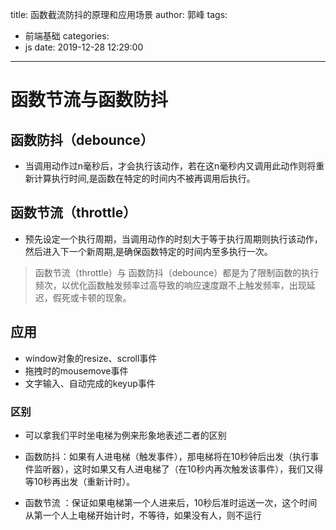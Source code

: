 title: 函数截流防抖的原理和应用场景
author: 郭峰
tags:
  - 前端基础
categories:
  - js
date: 2019-12-28 12:29:00
---
# 函数节流与函数防抖

## 函数防抖（debounce）

* 当调用动作过n毫秒后，才会执行该动作，若在这n毫秒内又调用此动作则将重新计算执行时间,是函数在特定的时间内不被再调用后执行。



## 函数节流（throttle）

* 预先设定一个执行周期，当调用动作的时刻大于等于执行周期则执行该动作，然后进入下一个新周期,是确保函数特定的时间内至多执行一次。
> 函数节流（throttle）与 函数防抖（debounce）都是为了限制函数的执行频次，以优化函数触发频率过高导致的响应速度跟不上触发频率，出现延迟，假死或卡顿的现象。

## 应用

* window对象的resize、scroll事件
* 拖拽时的mousemove事件
* 文字输入、自动完成的keyup事件

<!--more-->
### 区别
* 可以拿我们平时坐电梯为例来形象地表述二者的区别

*  函数防抖：如果有人进电梯（触发事件），那电梯将在10秒钟后出发（执行事件监听器），这时如果又有人进电梯了（在10秒内再次触发该事件），我们又得等10秒再出发（重新计时）。
* 函数节流 ：保证如果电梯第一个人进来后，10秒后准时运送一次，这个时间从第一个人上电梯开始计时，不等待，如果没有人，则不运行